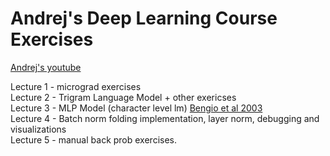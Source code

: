 # Andrej's Deep Learning Course Exercises
[Andrej's youtube](https://www.youtube.com/@AndrejKarpathy)<br/>

Lecture 1 - micrograd exercises<br/>
Lecture 2 - Trigram Language Model + other exericses<br/>
Lecture 3 - MLP Model (character level lm) [Bengio et al 2003](https://www.jmlr.org/papers/volume3/bengio03a/bengio03a.pdf)<br/>
Lecture 4 - Batch norm folding implementation, layer norm, debugging and visualizations<br/>
Lecture 5 - manual back prob exercises.<br/>
